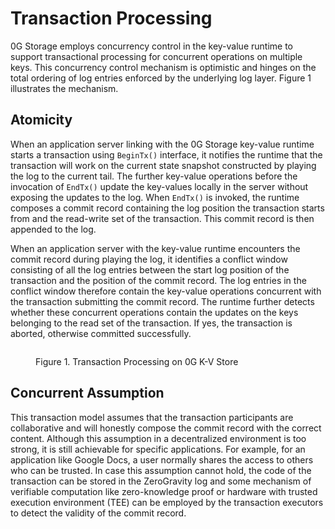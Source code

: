 # Transaction Processing

0G Storage employs concurrency control in the key-value runtime to support transactional processing for concurrent operations on multiple keys. This concurrency control mechanism is optimistic and hinges on the total ordering of log entries enforced by the underlying log layer. Figure 1 illustrates the mechanism.

## Atomicity

When an application server linking with the 0G Storage key-value runtime starts a transaction using `BeginTx()` interface, it notifies the runtime that the transaction will work on the current state snapshot constructed by playing the log to the current tail. The further key-value operations before the invocation of `EndTx()` update the key-values locally in the server without exposing the updates to the log. When `EndTx()` is invoked, the runtime composes a commit record containing the log position the transaction starts from and the read-write set of the transaction. This commit record is then appended to the log.

When an application server with the key-value runtime encounters the commit record during playing the log, it identifies a conflict window consisting of all the log entries between the start log position of the transaction and the position of the commit record. The log entries in the conflict window therefore contain the key-value operations concurrent with the transaction submitting the commit record. The runtime further detects whether these concurrent operations contain the updates on the keys belonging to the read set of the transaction. If yes, the transaction is aborted, otherwise committed successfully.

<figure><img src="../.gitbook/assets/zg-storage-transaction.png" alt=""><figcaption><p>Figure 1. Transaction Processing on 0G K-V Store</p></figcaption></figure>

## Concurrent Assumption

This transaction model assumes that the transaction participants are collaborative and will honestly compose the commit record with the correct content. Although this assumption in a decentralized environment is too strong, it is still achievable for specific applications. For example, for an application like Google Docs, a user normally shares the access to others who can be trusted. In case this assumption cannot hold, the code of the transaction can be stored in the ZeroGravity log and some mechanism of verifiable computation like zero-knowledge proof or hardware with trusted execution environment (TEE) can be employed by the transaction executors to detect the validity of the commit record.
